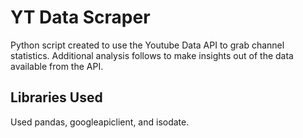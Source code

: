 # YT Data Scraper
Python script created to use the Youtube Data API to grab channel statistics. Additional analysis follows to make insights out of the data available from the API.

Libraries Used
--------

Used pandas, googleapiclient, and isodate.